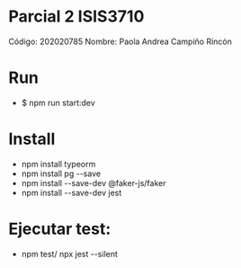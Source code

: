 # Parcial 2 ISIS3710

Código: 202020785
Nombre: Paola Andrea Campiño Rincón
# Run

- $ npm run start:dev

# Install
- npm install typeorm
- npm install pg --save
- npm install --save-dev @faker-js/faker
- npm install --save-dev jest


# Ejecutar test:
- npm test/ npx jest  --silent
